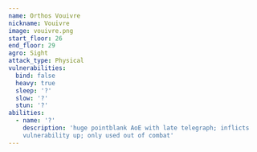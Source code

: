 ```yaml
---
name: Orthos Vouivre
nickname: Vouivre
image: vouivre.png
start_floor: 26
end_floor: 29
agro: Sight
attack_type: Physical
vulnerabilities:
  bind: false
  heavy: true
  sleep: '?'
  slow: '?'
  stun: '?'
abilities:
  - name: '?'
    description: 'huge pointblank AoE with late telegraph; inflicts
    vulnerability up; only used out of combat'
---
```

